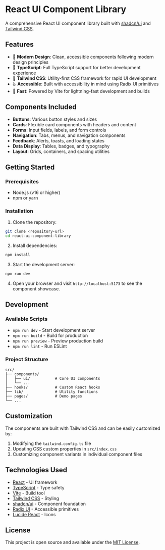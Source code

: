 # React UI Component Library

A comprehensive React UI component library built with [shadcn/ui](https://ui.shadcn.com/) and [Tailwind CSS](https://tailwindcss.com/).

## Features

- 🎨 **Modern Design**: Clean, accessible components following modern design principles
- 🔧 **TypeScript**: Full TypeScript support for better development experience
- 🎯 **Tailwind CSS**: Utility-first CSS framework for rapid UI development
- ♿ **Accessible**: Built with accessibility in mind using Radix UI primitives
- 🚀 **Fast**: Powered by Vite for lightning-fast development and builds

## Components Included

- **Buttons**: Various button styles and sizes
- **Cards**: Flexible card components with headers and content
- **Forms**: Input fields, labels, and form controls
- **Navigation**: Tabs, menus, and navigation components
- **Feedback**: Alerts, toasts, and loading states
- **Data Display**: Tables, badges, and typography
- **Layout**: Grids, containers, and spacing utilities

## Getting Started

### Prerequisites

- Node.js (v16 or higher)
- npm or yarn

### Installation

1. Clone the repository:
```bash
git clone <repository-url>
cd react-ui-component-library
```

2. Install dependencies:
```bash
npm install
```

3. Start the development server:
```bash
npm run dev
```

4. Open your browser and visit `http://localhost:5173` to see the component showcase.

## Development

### Available Scripts

- `npm run dev` - Start development server
- `npm run build` - Build for production
- `npm run preview` - Preview production build
- `npm run lint` - Run ESLint

### Project Structure

```
src/
├── components/
│   ├── ui/           # Core UI components
│   └── ...
├── hooks/            # Custom React hooks
├── lib/              # Utility functions
├── pages/            # Demo pages
└── ...
```

## Customization

The components are built with Tailwind CSS and can be easily customized by:

1. Modifying the `tailwind.config.ts` file
2. Updating CSS custom properties in `src/index.css`
3. Customizing component variants in individual component files

## Technologies Used

- [React](https://reactjs.org/) - UI framework
- [TypeScript](https://www.typescriptlang.org/) - Type safety
- [Vite](https://vitejs.dev/) - Build tool
- [Tailwind CSS](https://tailwindcss.com/) - Styling
- [shadcn/ui](https://ui.shadcn.com/) - Component foundation
- [Radix UI](https://www.radix-ui.com/) - Accessible primitives
- [Lucide React](https://lucide.dev/) - Icons

## License

This project is open source and available under the [MIT License](LICENSE).